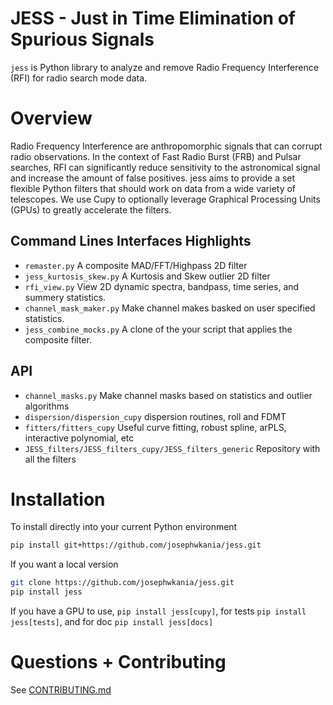 # JESS - Just in Time Elimination of Spurious Signals

`jess` is Python library to analyze and remove Radio Frequency Interference (RFI) for radio search mode data.

# Overview
Radio Frequency Interference are anthropomorphic signals that can corrupt radio observations. In the context of Fast Radio Burst (FRB) and Pulsar searches, RFI can significantly reduce sensitivity to the astronomical signal and increase the amount of false positives. jess aims to provide a set flexible Python filters that should work on data from a wide variety of telescopes. We use Cupy to optionally leverage Graphical Processing Units (GPUs) to greatly accelerate the filters.

## Command Lines Interfaces Highlights
- `remaster.py` A composite MAD/FFT/Highpass 2D filter
- `jess_kurtosis_skew.py` A Kurtosis and Skew outlier 2D filter
- `rfi_view.py` View 2D dynamic spectra, bandpass, time series, and summery statistics.
- `channel_mask_maker.py` Make channel makes basked on user specified statistics.
- `jess_combine_mocks.py` A clone of the your script that applies the composite filter.

## API
- `channel_masks.py` Make channel masks based on statistics and outlier algorithms
- `dispersion/dispersion_cupy` dispersion routines, roll and FDMT
- `fitters/fitters_cupy` Useful curve fitting, robust spline, arPLS, interactive polynomial, etc
- `JESS_filters/JESS_filters_cupy/JESS_filters_generic` Repository with all the filters

# Installation
To install directly into your current Python environment
```bash
pip install git+https://github.com/josephwkania/jess.git
```
If you want a local version
```bash
git clone https://github.com/josephwkania/jess.git
pip install jess
```

If you have a GPU to use, `pip install jess[cupy]`, for tests `pip install jess[tests]`, and for
doc `pip install jess[docs]`

# Questions + Contributing
See [CONTRIBUTING.md](https://github.com/josephwkania/jess/tree/master/CONTRIBUTING.md)
